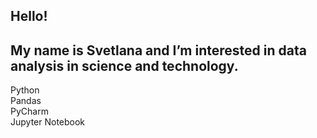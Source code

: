## Hello!  
## My name is Svetlana and I’m interested in data analysis in science and technology.


Python  
Pandas  
PyCharm  
Jupyter Notebook  
